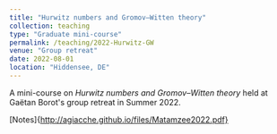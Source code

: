 ```yaml
---
title: "Hurwitz numbers and Gromov–Witten theory"
collection: teaching
type: "Graduate mini-course"
permalink: /teaching/2022-Hurwitz-GW
venue: "Group retreat"
date: 2022-08-01
location: "Hiddensee, DE"
---
```


A mini-course on *Hurwitz numbers and Gromov–Witten theory* held at Gaëtan Borot's group retreat in Summer 2022.

[Notes]{http://agiacche.github.io/files/Matamzee2022.pdf}